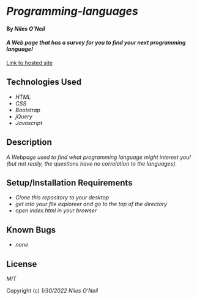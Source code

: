 # _Programming-languages_

#### By _**Niles O'Neil**_

#### _A Web page that has a survey for you to find your next programming language!_

[Link to hosted site](https://nilesoneil.github.io/programming-languages/)

## Technologies Used

* _HTML_
* _CSS_
* _Bootstrap_
* _jQuery_
* _Javascript_

## Description

_A Webpage used to find what programming language might interest you! (but not really, the questions have no correlation to the languages)._

## Setup/Installation Requirements

* _Clone this repository to your desktop_
* _get into your file exploreer and go to the top of the directory_
* _open index.html in your browser_

## Known Bugs

* _none_

## License

_MIT_

Copyright (c) _1/30/2022_ _Niles O'Neil_